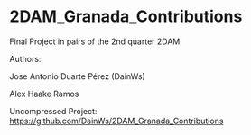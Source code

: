 # 2DAM_Granada_Contributions
Final Project in pairs of the 2nd quarter 2DAM

Authors:

Jose Antonio Duarte Pérez (DainWs)

Alex Haake Ramos 


Uncompressed Project: https://github.com/DainWs/2DAM_Granada_Contributions

